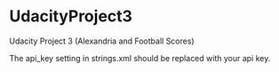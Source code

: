 # UdacityProject3
Udacity Project 3 (Alexandria and Football Scores)

The api_key setting in strings.xml should be replaced with your api key.
